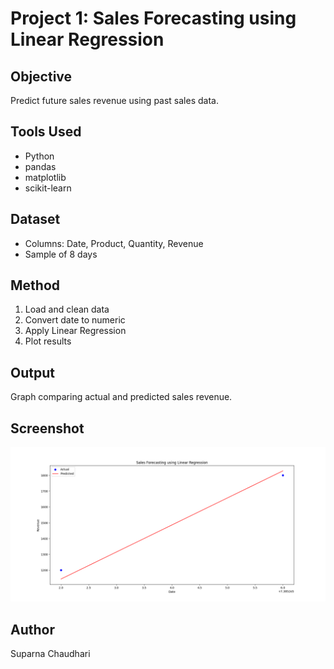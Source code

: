 # Project 1: Sales Forecasting using Linear Regression

## Objective
Predict future sales revenue using past sales data.

## Tools Used
- Python
- pandas
- matplotlib
- scikit-learn

## Dataset
- Columns: Date, Product, Quantity, Revenue
- Sample of 8 days

## Method
1. Load and clean data
2. Convert date to numeric
3. Apply Linear Regression
4. Plot results

## Output
Graph comparing actual and predicted sales revenue.

## Screenshot
![Sales Forecasting Output](output.png)

## Author
Suparna Chaudhari
